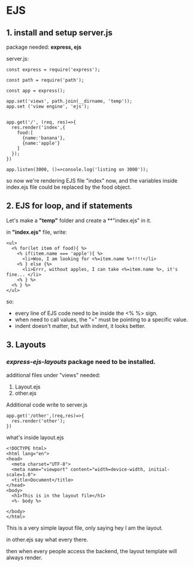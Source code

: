 # EJS
## 1. install and setup server.js
package needed: **express, ejs**

server.js:
```
const express = require('express');

const path = require('path');

const app = express();

app.set('views', path.join(__dirname, 'temp'));
app.set ('view engine', 'ejs');


app.get('/', (req, res)=>{
  res.render('index',{
    food:[
      {name:'banana'},
      {name:'apple'}
    ]
  });
})

app.listen(3000, ()=>console.log('listing on 3000'));
```
so now we're rendering EJS file "index" now, and the variables inside index.ejs file could be replaced by the food object. 

## 2. EJS for loop, and if statements
Let's make a **"temp"** folder and create a **"index.ejs" in it.

in **"index.ejs"** file, write:

```
<ul>
  <% for(let item of food){ %> 
    <% if(item.name === 'apple'){ %> 
      <li>Woo, I am looking for <%=item.name %>!!!!</li>
    <% } else {%>
      <li>Errr, without apples, I can take <%=item.name %>, it's fine... </li> 
    <% } %> 
  <% } %> 
</ul>
```
so:
- every line of EJS code need to be inside the <% %> sign. 
- when need to call values, the "=" must be pointing to a specific value. 
- indent doesn't matter, but with indent, it looks better.

## 3. Layouts
### **_express-ejs-layouts_** package need to be installed.

additional files under "views" needed:
1. Layout.ejs
2. other.ejs

Additional code write to server.js
```
app.get('/other',(req,res)=>{
  res.render('other');
})
```

what's inside layout.ejs
```
<!DOCTYPE html>
<html lang="en">
<head>
  <meta charset="UTF-8">
  <meta name="viewport" content="width=device-width, initial-scale=1.0">
  <title>Document</title>
</head>
<body>
  <h1>This is in the layout file</h1>
  <%- body %> 
  
</body>
</html>
```
This is a very simple layout file, only saying hey I am the layout.

in other.ejs say what every there. 

then when every people access the backend, the layout template will always render.


